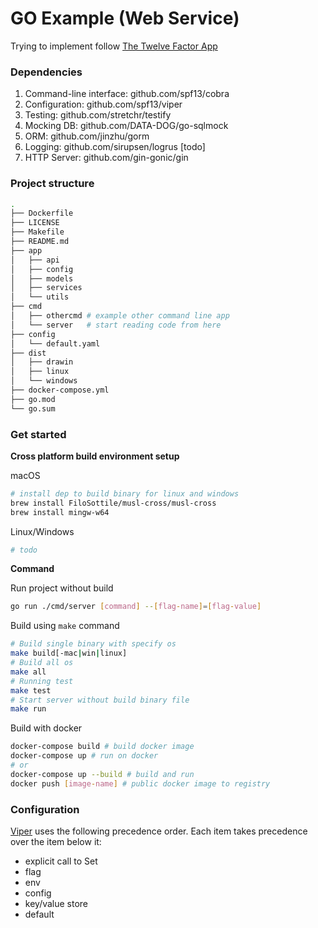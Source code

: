 # GO Example (Web Service)

Trying to implement follow [The Twelve Factor App](https://12factor.net/)

### Dependencies
1. Command-line interface: github.com/spf13/cobra
2. Configuration: github.com/spf13/viper
3. Testing: github.com/stretchr/testify
4. Mocking DB: github.com/DATA-DOG/go-sqlmock
5. ORM: github.com/jinzhu/gorm
6. Logging: github.com/sirupsen/logrus [todo]
7. HTTP Server: github.com/gin-gonic/gin

### Project structure
```sh
.
├── Dockerfile
├── LICENSE
├── Makefile
├── README.md
├── app
│   ├── api
│   ├── config
│   ├── models
│   ├── services
│   └── utils
├── cmd
│   ├── othercmd # example other command line app
│   └── server   # start reading code from here
├── config
│   └── default.yaml
├── dist
│   ├── drawin
│   ├── linux
│   └── windows
├── docker-compose.yml
├── go.mod
└── go.sum
```

### Get started

**Cross platform build environment setup**

macOS
```sh
# install dep to build binary for linux and windows
brew install FiloSottile/musl-cross/musl-cross
brew install mingw-w64
```

Linux/Windows
```sh
# todo
```


**Command**

Run project without build
```sh
go run ./cmd/server [command] --[flag-name]=[flag-value]
```

Build using `make` command
```sh
# Build single binary with specify os
make build[-mac|win|linux]
# Build all os
make all
# Running test
make test
# Start server without build binary file
make run
```

Build with docker
```sh
docker-compose build # build docker image
docker-compose up # run on docker
# or 
docker-compose up --build # build and run
docker push [image-name] # public docker image to registry
```


### Configuration
[Viper](https://github.com/spf13/viper#why-viper) uses the following precedence order. Each item takes precedence over the item below it:

- explicit call to Set
- flag
- env
- config
- key/value store
- default
